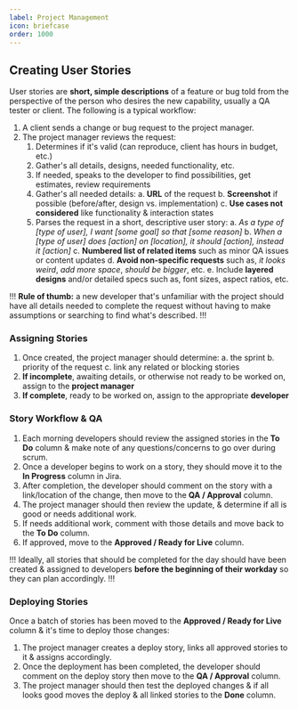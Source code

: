 ```yaml
---
label: Project Management
icon: briefcase
order: 1000
---
```


## Creating User Stories

User stories are **short, simple descriptions** of a feature or bug told from the perspective of the person who desires the new capability, usually a QA tester or client. The following is a typical workflow:

1. A client sends a change or bug request to the project manager.
2. The project manager reviews the request:
   1. Determines if it's valid (can reproduce, client has hours in budget, etc.)
   2. Gather's all details, designs, needed functionality, etc.
   3. If needed, speaks to the developer to find possibilities, get estimates, review requirements
   4. Gather's all needed details:
      a. **URL** of the request
      b. **Screenshot** if possible (before/after, design vs. implementation)
      c. **Use cases not considered** like functionality & interaction states
   5. Parses the request in a short, descriptive user story:
      a. _As a type of [type of user], I want [some goal] so that [some reason]_
      b. _When a [type of user] does [action] on [location], it should [action], instead it [action]_
      c. **Numbered list of related items** such as minor QA issues or content updates
      d. **Avoid non-specific requests** such as, _it looks weird_, _add more space_, _should be bigger_, etc.
      e. Include **layered designs** and/or detailed specs such as, font sizes, aspect ratios, etc.

!!!
**Rule of thumb:** a new developer that's unfamiliar with the project should have all details needed to complete the request without having to make assumptions or searching to find what's described.
!!!

### Assigning Stories

1. Once created, the project manager should determine:
   a. the sprint
   b. priority of the request
   c. link any related or blocking stories
2. **If incomplete**, awaiting details, or otherwise not ready to be worked on, assign to the **project manager**
3. **If complete**, ready to be worked on, assign to the appropriate **developer**

### Story Workflow & QA

1. Each morning developers should review the assigned stories in the **To Do** column & make note of any questions/concerns to go over during scrum.
2. Once a developer begins to work on a story, they should move it to the **In Progress** column in Jira.
3. After completion, the developer should comment on the story with a link/location of the change, then move to the **QA / Approval** column.
4. The project manager should then review the update, & determine if all is good or needs additional work.
5. If needs additional work, comment with those details and move back to the **To Do** column.
6. If approved, move to the **Approved / Ready for Live** column.

!!!
Ideally, all stories that should be completed for the day should have been created & assigned to developers **before the beginning of their workday** so they can plan accordingly.
!!!

### Deploying Stories

Once a batch of stories has been moved to the **Approved / Ready for Live** column & it's time to deploy those changes:

1. The project manager creates a deploy story, links all approved stories to it & assigns accordingly.
2. Once the deployment has been completed, the developer should comment on the deploy story then move to the **QA / Approval** column.
3. The project manager should then test the deployed changes & if all looks good moves the deploy & all linked stories to the **Done** column.
